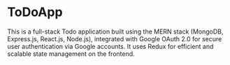 # ToDoApp
This is a full-stack Todo application built using the MERN stack (MongoDB, Express.js, React.js, Node.js), integrated with Google OAuth 2.0 for secure user authentication via Google accounts. It uses Redux for efficient and scalable state management on the frontend.
